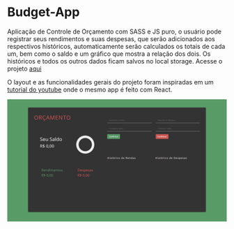 # Budget-App

Aplicação de Controle de Orçamento com SASS e JS puro, o usuário pode registrar seus rendimentos e suas despesas, que serão adicionados aos respectivos históricos, automaticamente serão calculados os totais de cada um, bem como o saldo e um gráfico que mostra a relação dos dois. Os históricos e todos os outros dados ficam salvos no local storage. Acesse o projeto [aqui](https://budget-app-mauve.vercel.app/)

O layout e as funcionalidades gerais do projeto foram inspiradas em um [tutorial do youtube](https://www.youtube.com/watch?v=fDffQYs2WB0) onde o mesmo app é feito com React.

![](src/images/budget-app.gif)
